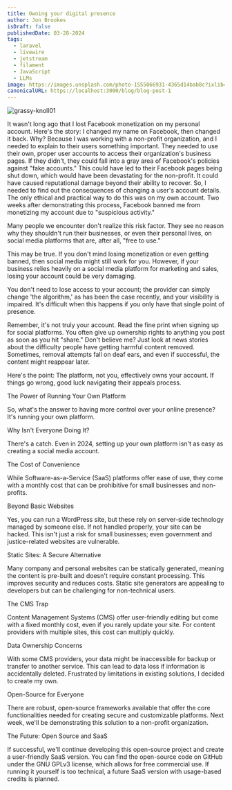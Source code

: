 ```yaml
---
title: Owning your digital presence
author: Jon Brookes
isDraft: false
publishedDate: 03-28-2024
tags:
  - laravel 
  - livewire 
  - jetstream 
  - filament 
  - JavaScript
  - LLMs
image: https://images.unsplash.com/photo-1555066931-4365d14bab8c?ixlib=rb-4.0.3&ixid=MnwxMjA3fDB8MHxwaG90by1wYWdlfHx8fGVufDB8fHx8&auto=format&fit=crop&w=1470&q=80
canonicalURL: https://localhost:3000/blog/blog-post-1
---
```


![grassy-knoll01](/images/grassy-knoll01.webp)

It wasn't long ago that I lost Facebook monetization on my personal account.  Here's the story: I changed my name on Facebook, then changed it back.  Why?  Because I was working with a non-profit organization, and I needed to explain to their users something important.  They needed to use their own, proper user accounts to access their organization's business pages.  If they didn't, they could fall into a gray area of Facebook's policies against "fake accounts."  This could have led to their Facebook pages being shut down, which would have been devastating for the non-profit. It could have caused reputational damage beyond their ability to recover.  So, I needed to find out the consequences of changing a user's account details.  The only ethical and practical way to do this was on my own account.  Two weeks after demonstrating this process, Facebook banned me from monetizing my account due to "suspicious activity."

Many people we encounter don't realize this risk factor. They see no reason why they shouldn't run their businesses, or even their personal lives, on social media platforms that are, after all, "free to use."



This may be true.  If you don't mind losing monetization or even getting banned, then social media might still work for you.  However, if your business relies heavily on a social media platform for marketing and sales, losing your account could be very damaging.

You don't need to lose access to your account; the provider can simply change 'the algorithm,' as has been the case recently, and your visibility is impaired. It's difficult when this happens if you only have that single point of presence.

Remember, it's not truly your account. Read the fine print when signing up for social platforms. You often give up ownership rights to anything you post as soon as you hit "share." Don't believe me? Just look at news stories about the difficulty people have getting harmful content removed.  Sometimes, removal attempts fall on deaf ears, and even if successful, the content might reappear later.

Here's the point:  The platform, not you, effectively owns your account.  If things go wrong, good luck navigating their appeals process.

The Power of Running Your Own Platform

So, what's the answer to having more control over your online presence? It's running your own platform.

Why Isn't Everyone Doing It?

There's a catch. Even in 2024, setting up your own platform isn't as easy as creating a social media account.

The Cost of Convenience

While Software-as-a-Service (SaaS) platforms offer ease of use, they come with a monthly cost that can be prohibitive for small businesses and non-profits.

Beyond Basic Websites

Yes, you can run a WordPress site, but these rely on server-side technology managed by someone else. If not handled properly, your site can be hacked. This isn't just a risk for small businesses; even government and justice-related websites are vulnerable.

Static Sites: A Secure Alternative

Many company and personal websites can be statically generated, meaning the content is pre-built and doesn't require constant processing. This improves security and reduces costs. Static site generators are appealing to developers but can be challenging for non-technical users.

The CMS Trap

Content Management Systems (CMS) offer user-friendly editing but come with a fixed monthly cost, even if you rarely update your site.  For content providers with multiple sites, this cost can multiply quickly.

Data Ownership Concerns

With some CMS providers, your data might be inaccessible for backup or transfer to another service. This can lead to data loss if information is accidentally deleted. Frustrated by limitations in existing solutions, I decided to create my own.

Open-Source for Everyone

There are robust, open-source frameworks available that offer the core functionalities needed for creating secure and customizable platforms.  Next week, we'll be demonstrating this solution to a non-profit organization.

The Future: Open Source and SaaS

If successful, we'll continue developing this open-source project and create a user-friendly SaaS version. You can find the open-source code on GitHub under the GNU GPLv3 license, which allows for free commercial use. If running it yourself is too technical, a future SaaS version with usage-based credits is planned.